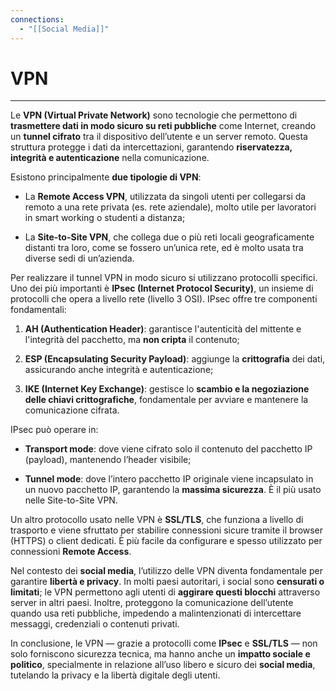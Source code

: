 ```yaml
---
connections:
  - "[[Social Media]]"
---
```


# VPN
---

Le **VPN (Virtual Private Network)** sono tecnologie che permettono di **trasmettere dati in modo sicuro su reti pubbliche** come Internet, creando un **tunnel cifrato** tra il dispositivo dell’utente e un server remoto. Questa struttura protegge i dati da intercettazioni, garantendo **riservatezza, integrità e autenticazione** nella comunicazione.

Esistono principalmente **due tipologie di VPN**:

- La **Remote Access VPN**, utilizzata da singoli utenti per collegarsi da remoto a una rete privata (es. rete aziendale), molto utile per lavoratori in smart working o studenti a distanza;
    
- La **Site-to-Site VPN**, che collega due o più reti locali geograficamente distanti tra loro, come se fossero un’unica rete, ed è molto usata tra diverse sedi di un’azienda.
    

Per realizzare il tunnel VPN in modo sicuro si utilizzano protocolli specifici. Uno dei più importanti è **IPsec (Internet Protocol Security)**, un insieme di protocolli che opera a livello rete (livello 3 OSI). IPsec offre tre componenti fondamentali:

1. **AH (Authentication Header)**: garantisce l'autenticità del mittente e l'integrità del pacchetto, ma **non cripta** il contenuto;
    
2. **ESP (Encapsulating Security Payload)**: aggiunge la **crittografia** dei dati, assicurando anche integrità e autenticazione;
    
3. **IKE (Internet Key Exchange)**: gestisce lo **scambio e la negoziazione delle chiavi crittografiche**, fondamentale per avviare e mantenere la comunicazione cifrata.
    

IPsec può operare in:

- **Transport mode**: dove viene cifrato solo il contenuto del pacchetto IP (payload), mantenendo l’header visibile;
    
- **Tunnel mode**: dove l’intero pacchetto IP originale viene incapsulato in un nuovo pacchetto IP, garantendo la **massima sicurezza**. È il più usato nelle Site-to-Site VPN.
    

Un altro protocollo usato nelle VPN è **SSL/TLS**, che funziona a livello di trasporto e viene sfruttato per stabilire connessioni sicure tramite il browser (HTTPS) o client dedicati. È più facile da configurare e spesso utilizzato per connessioni **Remote Access**.

Nel contesto dei **social media**, l’utilizzo delle VPN diventa fondamentale per garantire **libertà e privacy**. In molti paesi autoritari, i social sono **censurati o limitati**; le VPN permettono agli utenti di **aggirare questi blocchi** attraverso server in altri paesi. Inoltre, proteggono la comunicazione dell’utente quando usa reti pubbliche, impedendo a malintenzionati di intercettare messaggi, credenziali o contenuti privati.

In conclusione, le VPN — grazie a protocolli come **IPsec** e **SSL/TLS** — non solo forniscono sicurezza tecnica, ma hanno anche un **impatto sociale e politico**, specialmente in relazione all’uso libero e sicuro dei **social media**, tutelando la privacy e la libertà digitale degli utenti.
